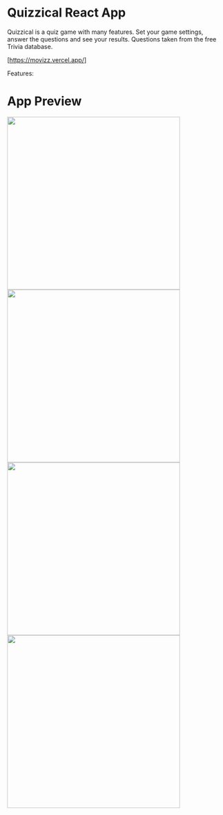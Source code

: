# Quizzical React App
Quizzical is a quiz game with many features. Set your game settings, answer the questions and see your results. Questions taken from the free Trivia database.

[https://movizz.vercel.app/]

Features: 


# App Preview
<img width="400" src="https://github.com/merteldem1r/Movizz/assets/113149328/26fafa98-0f8e-43b4-a5a4-cd22be29e292.png"> <img width="400" src="https://github.com/merteldem1r/Movizz/assets/113149328/de3e372d-ef8f-4bd7-b468-3181e770668f.png"> <img width="400" src="https://github.com/merteldem1r/Movizz/assets/113149328/05f8ae5b-3e31-4d25-aab8-72595dab2590.png"> <img width="400" src="https://github.com/merteldem1r/Movizz/assets/113149328/27d2cdaf-f5fe-4eef-9f84-3d19432f4e50.png">
